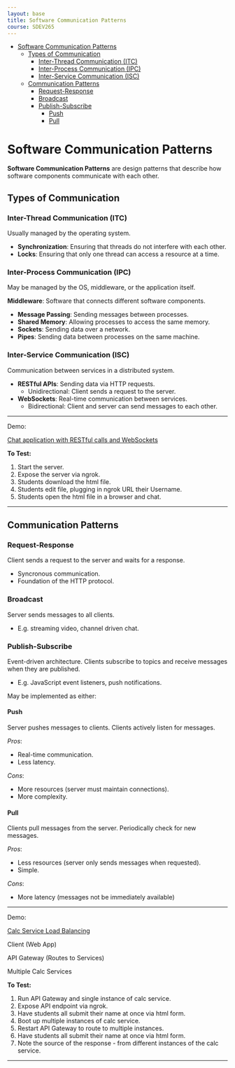 ```yaml
---
layout: base
title: Software Communication Patterns
course: SDEV265
---
```


- [Software Communication Patterns](#software-communication-patterns)
  - [Types of Communication](#types-of-communication)
    - [Inter-Thread Communication (ITC)](#inter-thread-communication-itc)
    - [Inter-Process Communication (IPC)](#inter-process-communication-ipc)
    - [Inter-Service Communication (ISC)](#inter-service-communication-isc)
  - [Communication Patterns](#communication-patterns)
    - [Request-Response](#request-response)
    - [Broadcast](#broadcast)
    - [Publish-Subscribe](#publish-subscribe)
      - [Push](#push)
      - [Pull](#pull)

# Software Communication Patterns

**Software Communication Patterns** are design patterns that describe how software components communicate with each other.

## Types of Communication

### Inter-Thread Communication (ITC)

Usually managed by the operating system.

- **Synchronization**: Ensuring that threads do not interfere with each other.
- **Locks**: Ensuring that only one thread can access a resource at a time.

### Inter-Process Communication (IPC)

May be managed by the OS, middleware, or the application itself.

**Middleware**: Software that connects different software components.

- **Message Passing**: Sending messages between processes.
- **Shared Memory**: Allowing processes to access the same memory.
- **Sockets**: Sending data over a network.
- **Pipes**: Sending data between processes on the same machine.

### Inter-Service Communication (ISC)

Communication between services in a distributed system.

- **RESTful APIs**: Sending data via HTTP requests.
  - Unidirectional: Client sends a request to the server.
- **WebSockets**: Real-time communication between services.
  - Bidirectional: Client and server can send messages to each other.

---

<p class="demo">Demo:</p>

[Chat application with RESTful calls and WebSockets](https://github.com/mpjovanovich/ivy_solutions/blob/main/SDEV264/ClassMessenger/app.html)

**To Test:**

1. Start the server.
2. Expose the server via ngrok.
3. Students download the html file.
4. Students edit file, plugging in ngrok URL their Username.
5. Students open the html file in a browser and chat.

---

## Communication Patterns

### Request-Response

Client sends a request to the server and waits for a response.

- Syncronous communication.
- Foundation of the HTTP protocol.

### Broadcast

Server sends messages to all clients.

- E.g. streaming video, channel driven chat.

### Publish-Subscribe

Event-driven architecture. Clients subscribe to topics and receive messages when they are published.

- E.g. JavaScript event listeners, push notifications.

May be implemented as either:

#### Push

Server pushes messages to clients. Clients actively listen for messages.

_Pros_:

- Real-time communication.
- Less latency.

_Cons_:

- More resources (server must maintain connections).
- More complexity.

#### Pull

Clients pull messages from the server. Periodically check for new messages.

_Pros_:

- Less resources (server only sends messages when requested).
- Simple.

_Cons_:

- More latency (messages not be immediately available)

---

<p class="demo">Demo:</p>

[Calc Service Load Balancing](https://github.com/mpjovanovich/ivy_tech/tree/main/SDEV265_System_Software_Analysis_Project/distributed_demo/scrambler.html)

Client (Web App)

API Gateway (Routes to Services)

Multiple Calc Services

**To Test:**

1. Run API Gateway and single instance of calc service.
2. Expose API endpoint via ngrok.
3. Have students all submit their name at once via html form.
4. Boot up multiple instances of calc service.
5. Restart API Gateway to route to multiple instances.
6. Have students all submit their name at once via html form.
7. Note the source of the response - from different instances of the calc service.

---
